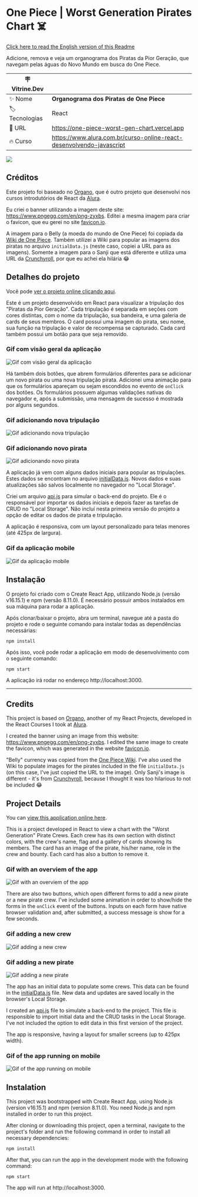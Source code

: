 # One Piece | Worst Generation Pirates Chart ☠️

[Click here to read the English version of this Readme](#credits)

Adicione, remova e veja um organograma dos Piratas da Pior Geração, que navegam pelas águas do Novo Mundo em busca do One Piece.

| :placard: Vitrine.Dev |     |
| -------------  | --- |
| :sparkles: Nome        | **Organograma dos Piratas de One Piece**
| :label: Tecnologias | React
| :rocket: URL         | https://one-piece-worst-gen-chart.vercel.app
| :fire: Curso     | https://www.alura.com.br/curso-online-react-desenvolvendo-javascript

![](https://user-images.githubusercontent.com/19349339/217247907-5a669d25-068b-4337-afa3-227032c0393f.png#vitrinedev)

## Créditos

Este projeto foi baseado no [Organo](https://github.com/zingarelli/organo), que é outro projeto que desenvolvi nos cursos introdutórios de React da [Alura](https://www.alura.com.br).

Eu criei o banner utilizando a imagem deste site: https://www.pngegg.com/en/png-zyxbs. Editei a mesma imagem para criar o favicon, que eu gerei no site [favicon.io](https://favicon.io/favicon-converter/).

A imagem para o Belly (a moeda do mundo de One Piece) foi copiada da [Wiki de One Piece](https://static.wikia.nocookie.net/onepiece/images/d/de/Beli.png/revision/latest?cb=20141206091723). Também utilizei a Wiki para popular as imagens dos piratas no arquivo `initialData.js` (neste caso, copiei a URL para as imagens). Somente a imagem para o Sanji que está diferente e utiliza uma URL da [Crunchyroll](https://img1.ak.crunchyroll.com/i/spire1/88a2d724e14f9082b3128529e7c222fa1581697785_large.png), por que eu achei ela hilária 😂

## Detalhes do projeto

Você pode [ver o projeto online clicando aqui](https://one-piece-worst-gen-chart.vercel.app).

Este é um projeto desenvolvido em React para visualizar a tripulação dos "Piratas da Pior Geração". Cada tripulação é separada em seções com cores distintas, com o nome da tripulação, sua bandeira, e uma galeria de cards de seus membros. O card possui uma imagem do pirata, seu nome, sua função na tripulação e valor de recompensa se capturado. Cada card também possui um botão para que seja removido. 

### Gif com visão geral da aplicação

![Gif com visão geral da aplicação](https://user-images.githubusercontent.com/19349339/217262576-d8dcbadf-6aa3-42f7-b01e-3ec976cd20f6.gif)

Há também dois botões, que abrem formulários diferentes para se adicionar um novo pirata ou uma nova tripulação pirata. Adicionei uma animação para que os formulários apareçam ou sejam escondidos no evento de `onClick` dos botões. Os formulários possuem algumas validações nativas do navegador e, após a submissão, uma mensagem de sucesso é mostrada por alguns segundos. 

### Gif adicionando nova tripulação

![Gif adicionando nova tripulação](https://user-images.githubusercontent.com/19349339/217262571-a3113894-b204-4f5d-a93c-c14379f3c2b8.gif)

### Gif adicionando novo pirata

![Gif adicionando novo pirata](https://user-images.githubusercontent.com/19349339/217262568-131bc698-60a8-4c41-ae18-b58066b4d106.gif)

A aplicação já vem com alguns dados iniciais para popular as tripulações. Estes dados se encontram no arquivo [initialData.js](https://github.com/zingarelli/one-piece-worst-gen-chart/blob/main/src/setup/initialData.js). Novos dados e suas atualizações são salvos localmente no navegador no "Local Storage". 

Criei um arquivo [api.js](https://github.com/zingarelli/one-piece-worst-gen-chart/blob/main/src/api/api.js) para simular o back-end do projeto. Ele é o responsável por importar os dados iniciais e depois fazer as tarefas de CRUD no "Local Storage". Não incluí nesta primeira versão do projeto a opção de editar os dados de pirata e tripulação. 

A aplicação é responsiva, com um layout personalizado para telas menores (até 425px de largura).

### Gif da aplicação mobile

![Gif da aplicação mobile](https://user-images.githubusercontent.com/19349339/217262557-f4fb3d90-ae2e-4967-8a15-d74d669ee361.gif)

## Instalação

O projeto foi criado com o Create React App, utilizando Node.js (versão v16.15.1) e npm (versão 8.11.0). É necessário possuir ambos instalados em sua máquina para rodar a aplicação.

Após clonar/baixar o projeto, abra um terminal, navegue até a pasta do projeto e rode o seguinte comando para instalar todas as dependências necessárias:

    npm install

Após isso, você pode rodar a aplicação em modo de desenvolvimento com o seguinte comando:

    npm start
A aplicação irá rodar no endereço http://localhost:3000.

---


## Credits

This project is based on [Organo](https://github.com/zingarelli/organo), another of my React Projects, developed in the React Courses I took at [Alura](https://www.alura.com.br).

I created the banner using an image from this website: https://www.pngegg.com/en/png-zyxbs. I edited the same image to create the favicon, which was generated in the website [favicon.io](https://favicon.io/favicon-converter/).

"Belly" currency was copied from the [One Piece Wiki](https://static.wikia.nocookie.net/onepiece/images/d/de/Beli.png/revision/latest?cb=20141206091723). I've also used the Wiki to populate images for the pirates included in the file `initialData.js` (on this case, I've just copied the URL to the image). Only Sanji's image is different - it's from [Crunchyroll](https://img1.ak.crunchyroll.com/i/spire1/88a2d724e14f9082b3128529e7c222fa1581697785_large.png), because I thought it was too hilarious to not be included 😂

## Project Details

You can [view this application online here](https://one-piece-worst-gen-chart.vercel.app).

This is a project developed in React to view a chart with the "Worst Generation" Pirate Crews. Each crew has its own section with distinct colors, with the crew's name, flag and a gallery of cards showing its members. The card has an image of the pirate, his/her name, role in the crew and bounty. Each card has also a button to remove it.

### Gif with an overviem of the app

![Gif with an overviem of the app](https://user-images.githubusercontent.com/19349339/217262576-d8dcbadf-6aa3-42f7-b01e-3ec976cd20f6.gif)

There are also two buttons, which open different forms to add a new pirate or a new pirate crew. I've included some animation in order to show/hide the forms in the `onClick` event of the buttons. Inputs on each form have native browser validation and, after submitted, a success message is show for a few seconds.

### Gif adding a new crew

![Gif adding a new crew](https://user-images.githubusercontent.com/19349339/217262571-a3113894-b204-4f5d-a93c-c14379f3c2b8.gif)

### Gif adding a new pirate

![Gif adding a new pirate](https://user-images.githubusercontent.com/19349339/217262568-131bc698-60a8-4c41-ae18-b58066b4d106.gif)

The app has an initial data to populate some crews. This data can be found in the [initialData.js](https://github.com/zingarelli/one-piece-worst-gen-chart/blob/main/src/setup/initialData.js) file. New data and updates are saved locally in the browser's Local Storage. 

I created an [api.js](https://github.com/zingarelli/one-piece-worst-gen-chart/blob/main/src/api/api.js) file to simulate a back-end to the project. This file is responsible to import initial data and the CRUD tasks in the Local Storage. I've not included the option to edit data in this first version of the project.

The app is responsive, having a layout for smaller screens (up to 425px width).

### Gif of the app running on mobile

![Gif of the app running on mobile](https://user-images.githubusercontent.com/19349339/217262557-f4fb3d90-ae2e-4967-8a15-d74d669ee361.gif)

## Instalation

This project was bootstrapped with Create React App, using Node.js (version v16.15.1) and npm (version 8.11.0). You need Node.js and npm installed in order to run this project.

After cloning or downloading this project, open a terminal, navigate to the project's folder and run the following command in order to install all necessary dependencies:

    npm install

After that, you can run the app in the development mode with the following command:

    npm start

The app will run at http://localhost:3000.

